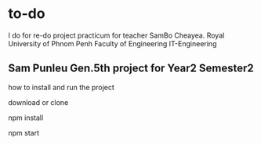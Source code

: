 # to-do
I do for re-do project practicum for teacher SamBo Cheayea.
Royal University of Phnom Penh
Faculty of Engineering
IT-Engineering

Sam Punleu Gen.5th
project for Year2 Semester2
--------------------------------------------------

how to install and run the project

download or clone 

npm install

npm start
